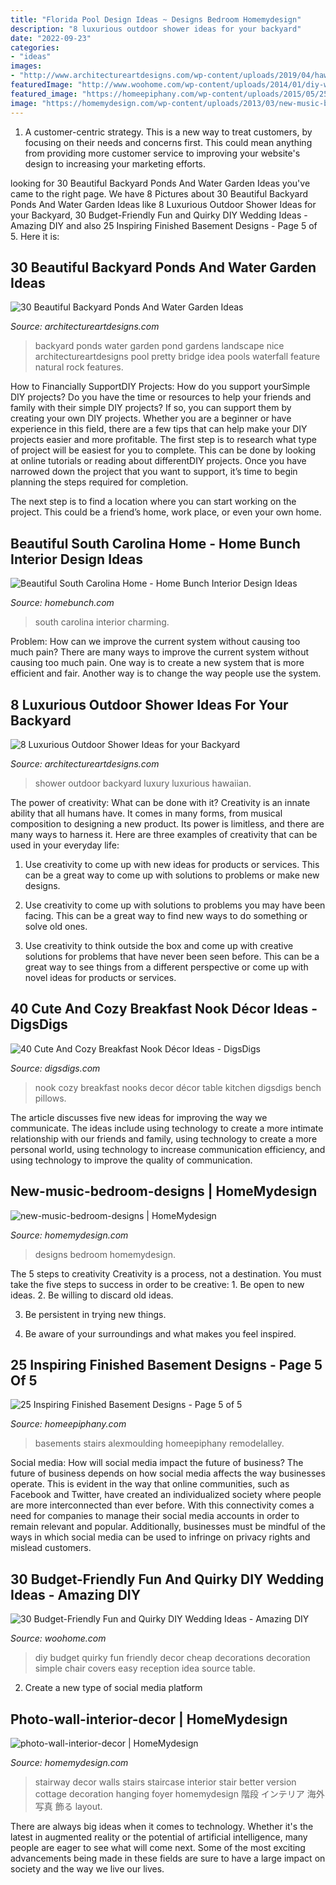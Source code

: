 ```yaml
---
title: "Florida Pool Design Ideas ~ Designs Bedroom Homemydesign"
description: "8 luxurious outdoor shower ideas for your backyard"
date: "2022-09-23"
categories:
- "ideas"
images:
- "http://www.architectureartdesigns.com/wp-content/uploads/2019/04/hawaiian-luxury-630x944.jpg"
featuredImage: "http://www.woohome.com/wp-content/uploads/2014/01/diy-wedding-ideas-10.jpg"
featured_image: "https://homeepiphany.com/wp-content/uploads/2015/05/25-Inspiring-Finished-Basement-Designs-22.jpg"
image: "https://homemydesign.com/wp-content/uploads/2013/03/new-music-bedroom-designs.jpg"
---
```



1. A customer-centric strategy. This is a new way to treat customers, by focusing on their needs and concerns first. This could mean anything from providing more customer service to improving your website's design to increasing your marketing efforts.

	

		
looking for 30 Beautiful Backyard Ponds And Water Garden Ideas you've came to the right page. We have 8 Pictures about 30 Beautiful Backyard Ponds And Water Garden Ideas like 8 Luxurious Outdoor Shower Ideas for your Backyard, 30 Budget-Friendly Fun and Quirky DIY Wedding Ideas - Amazing DIY and also 25 Inspiring Finished Basement Designs - Page 5 of 5. Here it is:
		
    
## 30 Beautiful Backyard Ponds And Water Garden Ideas

<img loading=lazy src="http://www.architectureartdesigns.com/wp-content/uploads/2013/04/Backyard-ArchitectureArtDesigns-1.jpg" onerror="this.onerror=null;this.src='https://tse1.mm.bing.net/th?id=OIP.dukAePzm0-a-W5Tn6EqUiQHaJ4&amp;pid=15.1';" alt="30 Beautiful Backyard Ponds And Water Garden Ideas">

_Source: architectureartdesigns.com_

>backyard ponds water garden pond gardens landscape nice architectureartdesigns pool pretty bridge idea pools waterfall feature natural rock features. 

	

How to Financially SupportDIY Projects: How do you support yourSimple DIY projects?
Do you have the time or resources to help your friends and family with their simple DIY projects? If so, you can support them by creating your own DIY projects. Whether you are a beginner or have experience in this field, there are a few tips that can help make your DIY projects easier and more profitable.
The first step is to research what type of project will be easiest for you to complete. This can be done by looking at online tutorials or reading about differentDIY projects. Once you have narrowed down the project that you want to support, it’s time to begin planning the steps required for completion.

The next step is to find a location where you can start working on the project. This could be a friend’s home, work place, or even your own home.

    
## Beautiful South Carolina Home - Home Bunch Interior Design Ideas

<img loading=lazy src="http://www.homebunch.com/wp-content/uploads/174_111ithecawcreek2.jpg" onerror="this.onerror=null;this.src='https://tse4.mm.bing.net/th?id=OIP.2ZkCkt__vNVuvNDWFAjVtgHaJ3&amp;pid=15.1';" alt="Beautiful South Carolina Home - Home Bunch Interior Design Ideas">

_Source: homebunch.com_

>south carolina interior charming. 

	

Problem: How can we improve the current system without causing too much pain?
There are many ways to improve the current system without causing too much pain. One way is to create a new system that is more efficient and fair. Another way is to change the way people use the system.

    
## 8 Luxurious Outdoor Shower Ideas For Your Backyard

<img loading=lazy src="http://www.architectureartdesigns.com/wp-content/uploads/2019/04/hawaiian-luxury-630x944.jpg" onerror="this.onerror=null;this.src='https://tse2.mm.bing.net/th?id=OIP.Em_QoTjyCy-fVPOLzfOfLAHaLG&amp;pid=15.1';" alt="8 Luxurious Outdoor Shower Ideas for your Backyard">

_Source: architectureartdesigns.com_

>shower outdoor backyard luxury luxurious hawaiian. 

	

The power of creativity: What can be done with it?
Creativity is an innate ability that all humans have. It comes in many forms, from musical composition to designing a new product. Its power is limitless, and there are many ways to harness it. Here are three examples of creativity that can be used in your everyday life:
1. Use creativity to come up with new ideas for products or services. This can be a great way to come up with solutions to problems or make new designs.

2. Use creativity to come up with solutions to problems you may have been facing. This can be a great way to find new ways to do something or solve old ones.

3. Use creativity to think outside the box and come up with creative solutions for problems that have never been seen before. This can be a great way to see things from a different perspective or come up with novel ideas for products or services.

    
## 40 Cute And Cozy Breakfast Nook Décor Ideas - DigsDigs

<img loading=lazy src="http://www.digsdigs.com/photos/cute-and-cozy-breakfast-nook-decor-ideas-10.jpg" onerror="this.onerror=null;this.src='https://tse1.mm.bing.net/th?id=OIP.FYG8gDLYolSNY79I_-y3nwAAAA&amp;pid=15.1';" alt="40 Cute And Cozy Breakfast Nook Décor Ideas - DigsDigs">

_Source: digsdigs.com_

>nook cozy breakfast nooks decor décor table kitchen digsdigs bench pillows. 

	

The article discusses five new ideas for improving the way we communicate. The ideas include using technology to create a more intimate relationship with our friends and family, using technology to create a more personal world, using technology to increase communication efficiency, and using technology to improve the quality of communication.

    
## New-music-bedroom-designs | HomeMydesign

<img loading=lazy src="https://homemydesign.com/wp-content/uploads/2013/03/new-music-bedroom-designs.jpg" onerror="this.onerror=null;this.src='https://tse4.mm.bing.net/th?id=OIP.oKdX78rCxX7TdXtD-IQA5wHaF9&amp;pid=15.1';" alt="new-music-bedroom-designs | HomeMydesign">

_Source: homemydesign.com_

>designs bedroom homemydesign. 

	

The 5 steps to creativity
Creativity is a process, not a destination. You must take the five steps to success in order to be creative: 1. Be open to new ideas.
2. Be willing to discard old ideas.

3. Be persistent in trying new things.

4. Be aware of your surroundings and what makes you feel inspired.


    
## 25 Inspiring Finished Basement Designs - Page 5 Of 5

<img loading=lazy src="https://homeepiphany.com/wp-content/uploads/2015/05/25-Inspiring-Finished-Basement-Designs-22.jpg" onerror="this.onerror=null;this.src='https://tse2.mm.bing.net/th?id=OIP.qTI267om2PqpGGIquiGOoAHaE9&amp;pid=15.1';" alt="25 Inspiring Finished Basement Designs - Page 5 of 5">

_Source: homeepiphany.com_

>basements stairs alexmoulding homeepiphany remodelalley. 

	

Social media: How will social media impact the future of business?
The future of business depends on how social media affects the way businesses operate. This is evident in the way that online communities, such as Facebook and Twitter, have created an individualized society where people are more interconnected than ever before. With this connectivity comes a need for companies to manage their social media accounts in order to remain relevant and popular. Additionally, businesses must be mindful of the ways in which social media can be used to infringe on privacy rights and mislead customers.

    
## 30 Budget-Friendly Fun And Quirky DIY Wedding Ideas - Amazing DIY

<img loading=lazy src="http://www.woohome.com/wp-content/uploads/2014/01/diy-wedding-ideas-10.jpg" onerror="this.onerror=null;this.src='https://tse1.mm.bing.net/th?id=OIP.3Beek2sbjcFI8XWQJtt-MAHaLH&amp;pid=15.1';" alt="30 Budget-Friendly Fun and Quirky DIY Wedding Ideas - Amazing DIY">

_Source: woohome.com_

>diy budget quirky fun friendly decor cheap decorations decoration simple chair covers easy reception idea source table. 

	

2. Create a new type of social media platform

    
## Photo-wall-interior-decor | HomeMydesign

<img loading=lazy src="https://homemydesign.com/wp-content/uploads/2014/04/photo-wall-interior-decor.jpg" onerror="this.onerror=null;this.src='https://tse1.mm.bing.net/th?id=OIP.IDmPS-BkPNbyFETX6qlfjAHaLT&amp;pid=15.1';" alt="photo-wall-interior-decor | HomeMydesign">

_Source: homemydesign.com_

>stairway decor walls stairs staircase interior stair better version cottage decoration hanging foyer homemydesign 階段 インテリア 海外 写真 飾る layout. 

	

There are always big ideas when it comes to technology. Whether it's the latest in augmented reality or the potential of artificial intelligence, many people are eager to see what will come next. Some of the most exciting advancements being made in these fields are sure to have a large impact on society and the way we live our lives.

